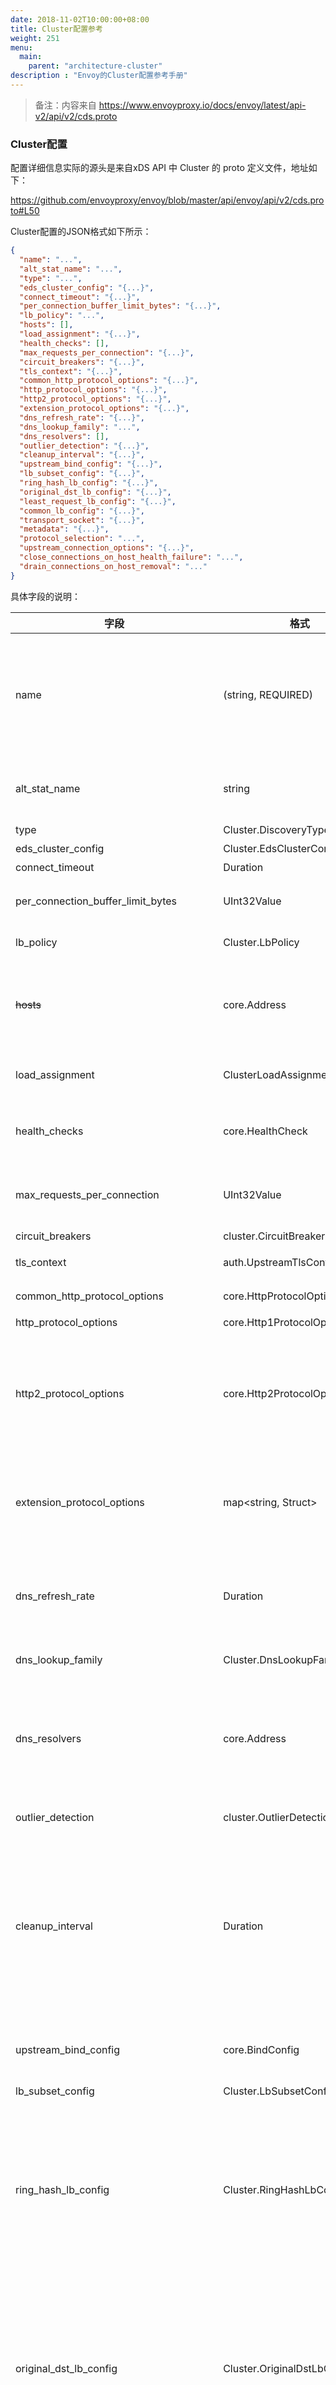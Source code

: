 ```yaml
---
date: 2018-11-02T10:00:00+08:00
title: Cluster配置参考
weight: 251
menu:
  main:
    parent: "architecture-cluster"
description : "Envoy的Cluster配置参考手册"
---
```


> 备注：内容来自 https://www.envoyproxy.io/docs/envoy/latest/api-v2/api/v2/cds.proto

### Cluster配置

配置详细信息实际的源头是来自xDS API 中 Cluster 的 proto 定义文件，地址如下：

https://github.com/envoyproxy/envoy/blob/master/api/envoy/api/v2/cds.proto#L50

Cluster配置的JSON格式如下所示：

```json
{
  "name": "...",
  "alt_stat_name": "...",
  "type": "...",
  "eds_cluster_config": "{...}",
  "connect_timeout": "{...}",
  "per_connection_buffer_limit_bytes": "{...}",
  "lb_policy": "...",
  "hosts": [],
  "load_assignment": "{...}",
  "health_checks": [],
  "max_requests_per_connection": "{...}",
  "circuit_breakers": "{...}",
  "tls_context": "{...}",
  "common_http_protocol_options": "{...}",
  "http_protocol_options": "{...}",
  "http2_protocol_options": "{...}",
  "extension_protocol_options": "{...}",
  "dns_refresh_rate": "{...}",
  "dns_lookup_family": "...",
  "dns_resolvers": [],
  "outlier_detection": "{...}",
  "cleanup_interval": "{...}",
  "upstream_bind_config": "{...}",
  "lb_subset_config": "{...}",
  "ring_hash_lb_config": "{...}",
  "original_dst_lb_config": "{...}",
  "least_request_lb_config": "{...}",
  "common_lb_config": "{...}",
  "transport_socket": "{...}",
  "metadata": "{...}",
  "protocol_selection": "...",
  "upstream_connection_options": "{...}",
  "close_connections_on_host_health_failure": "...",
  "drain_connections_on_host_removal": "..."
}
```

具体字段的说明：

| 字段                                     | 格式                             | 说明                                                         |
| ---------------------------------------- | -------------------------------- | ------------------------------------------------------------ |
| name                                     | (string, REQUIRED)               | 提供群集的名称，该群集的名称在所有群集中必须是唯一的。 如果未提供 `alt_stat_name`，则在发出统计信息时使用群集名称。 任何：在发出统计信息时，群集名称中的`:`将转换为`_`。 默认情况下，群集名称的最大长度限制为60个字符。 通过将 `--max-obj-name-len` 命令行参数设置为所需的值，可以增加此限制。 |
| alt_stat_name                            | string                           | 发出统计数据时要使用的群集名称的可选替代项。 任何：在发布统计信息时，名称中的`:`将转换为`_`。。 这不应与路由器过滤器头混淆。 |
| type                                     | Cluster.DiscoveryType            | 用于解析集群的服务发现类型。                                 |
| eds_cluster_config                       | Cluster.EdsClusterConfig         | 用于群集EDS更新的配置。                                      |
| connect_timeout                          | Duration                         | 新建到群集中主机的网络连接的超时。                           |
| per_connection_buffer_limit_bytes        | UInt32Value                      | 集群连接读写缓冲区大小的软件限制。 如果未指定，则使用实现定义的默认值（1MiB）。 |
| lb_policy                                | Cluster.LbPolicy                 | 负载均衡器类型，用于在群集中选择主机。                       |
| ~~hosts~~                                | core.Address                     | 如果服务发现类型是STATIC，STRICT_DNS或LOGICAL_DNS，则需要设置主机。<br/><br/>这个字段已经被废弃，请设置 load_assignment 字段 |
| load_assignment                          | ClusterLoadAssignment            | 设置此选项是指定STATIC，STRICT_DNS或LOGICAL_DNS集群的成员所必需的。 此字段取代hosts字段。 |
| health_checks                            | core.HealthCheck                 | 群集的可选活动运行状况检查配置。 如果未指定任何配置，则不会进行运行状况检查，并且所有集群成员始终被视为运行状况良好。 |
| max_requests_per_connection              | UInt32Value                      | 对单个上游连接的最大请求，可选。 HTTP/1.1和HTTP/2连接池实现都遵循此参数。如果没有指定，则没有限制。将此参数设置为1将有效禁用keep alive。 |
| circuit_breakers                         | cluster.CircuitBreakers          | 集群的熔断，可选。                                           |
| tls_context                              | auth.UpstreamTlsContext          | 用于连接到上游群集的TLS配置。 如果未指定TLS配置，则新连接不会用TLS。 |
| common_http_protocol_options             | core.HttpProtocolOptions         | 处理HTTP请求时的其他选项。 这些选项适用于HTTP1和HTTP2请求。  |
| http_protocol_options                    | core.Http1ProtocolOptions        | 处理HTTP1请求时的其他选项。                                  |
| http2_protocol_options                   | core.Http2ProtocolOptions        | 即使需要默认的HTTP2协议选项，也必须设置此字段，以便Envoy在进行新的HTTP连接池连接时假定上游支持HTTP/2。 目前，Envoy仅支持上游连接的先验知识。 即使TLS与ALPN一起使用，也必须指定http2_protocol_options。 除此之外，这允许HTTP/2连接发生在纯文本上。 |
| extension_protocol_options               | map<string, Struct>              | extension_protocol_options字段用于为上游连接提供特定于扩展的协议选项。 密钥应与扩展过滤器名称匹配，例如“envoy.filters.network.thrift_proxy”。 有关特定选项的详细信息，请参阅扩展的文档。 |
| dns_refresh_rate                         | Duration                         | 如果指定了DNS刷新率且群集类型为STRICT_DNS或LOGICAL_DNS，则此值将用作群集的DNS刷新率。 如果未指定此设置，则默认值为5000毫秒。 对于除STRICT_DNS和LOGICAL_DNS之外的集群类型，将忽略此设置。 |
| dns_lookup_family                        | Cluster.DnsLookupFamily          | DNS IP地址解析策略。 如果未指定此设置，则默认值为AUTO。      |
| dns_resolvers                            | core.Address                     | 如果指定了DNS解析器且集群类型为STRICT_DNS或LOGICAL_DNS，则此值用于指定集群的dns解析器。 如果未指定此设置，则该值默认为默认解析程序，该解析程序使用/etc/resolv.conf进行配置。 对于除STRICT_DNS和LOGICAL_DNS之外的集群类型，将忽略此设置。 |
| outlier_detection                        | cluster.OutlierDetection         | 如果指定，将为此上游群集启用异常值检测。 可以通过运行时值覆盖每个配置值。 |
| cleanup_interval                         | Duration                         | 从群集类型 ORIGINAL_DST 中删除过时主机的时间间隔。 如果在此间隔期间未将主机用作上游目标，则认为主机已过时。 当新连接重定向到Envoy时，新主机会根据需要添加到原始目标群集，从而导致群集中的主机数量随时间增长。 非陈旧的主机（它们被主动用作目的地）保留在群集中，这允许与它们的连接保持打开状态，从而节省了在打开新连接时可能花费的延迟。 如果未指定此设置，则默认值为5000毫秒。 对于ORIGINAL_DST以外的群集类型，将忽略此设置。 |
| upstream_bind_config                     | core.BindConfig                  | 用于绑定新建立的上游连接的可选配置。这将覆盖bootstrap proto中指定的任何bind_config。如果地址和端口为空，则不执行绑定。 |
| lb_subset_config                         | Cluster.LbSubsetConfig           | 负载均衡子集的配置。                                         |
| ring_hash_lb_config                      | Cluster.RingHashLbConfig         | Ring Hash负载均衡策略的可选配置。<br/><br/>LbPolicy选择的负载平衡算法的可选配置。 目前只有RING_HASH和LEAST_REQUEST具有其他配置选项。 指定ring_hash_lb_config或least_request_lb_config而不设置相应的LbPolicy将在运行时生成错误。<br/><br/>只能设置ring_hash_lb_config，original_dst_lb_config，least_request_lb_config中的一个。 |
| original_dst_lb_config                   | Cluster.OriginalDstLbConfig      | 原始目标负载平衡策略的可选配置。<br/><br/>LbPolicy选择的负载平衡算法的可选配置。 目前只有RING_HASH和LEAST_REQUEST具有其他配置选项。 指定ring_hash_lb_config或least_request_lb_config而不设置相应的LbPolicy将在运行时生成错误。<br/><br/>只能设置ring_hash_lb_config，original_dst_lb_config，least_request_lb_config中的一个。 |
| least_request_lb_config                  | Cluster.LeastRequestLbConfig     | LeastRequest负载平衡策略的可选配置。<br/><br/>LbPolicy选择的负载平衡算法的可选配置。 目前只有RING_HASH和LEAST_REQUEST具有其他配置选项。 指定ring_hash_lb_config或least_request_lb_config而不设置相应的LbPolicy将在运行时生成错误。<br/><br/>只能设置ring_hash_lb_config，original_dst_lb_config，least_request_lb_config中的一个。 |
| common_lb_config                         | Cluster.CommonLbConfig           | 所有负载均衡器实现的通用配置。                               |
| transport_socket                         | core.TransportSocket             | 用于上游连接的自定义传输套接字实现，可选。                   |
| metadata                                 | core.Metadata                    | 元数据字段可用于提供有关群集的其他信息。 它可用于统计信息，日志记录和不同的过滤器行为。 字段应使用反向DNS表示法来表示Envoy中哪个实体需要该信息。 例如，如果元数据用于路由器过滤器，则应将过滤器名称指定为envoy.router。 |
| protocol_selection                       | Cluster.ClusterProtocolSelection | 确定Envoy如何选择用于与上游主机通信的协议。                  |
| upstream_connection_options              | UpstreamConnectionOptions        | 上游连接的可选选项。                                         |
| close_connections_on_host_health_failure | bool                             | 如果上游主机变得不健康（由配置的运行状况检查或异常检测确定），立即关闭与故障主机的所有连接。<br/><br/>目前仅支持tcp_proxy创建的连接。<br/><br/>当检测到不健康状态时，此功能的当前实现会立即关闭所有连接。 如果向上游主机开放的大量连接变得不健康，Envoy可能会花费大量时间专门关闭这些连接，而不会处理任何其他流量。 |
| drain_connections_on_host_removal        | bool                             | 如果此群集使用EDS或STRICT_DNS配置其主机，请立即从已从服务发现中删除的任何主机中排除连接。<br/><br/>这仅影响正在进行健康检查的主机的行为。 如果此标志未设置为true，Envoy将等待，直到主机无法进行活动运行状况检查，然后才能将其从群集中删除。 |





